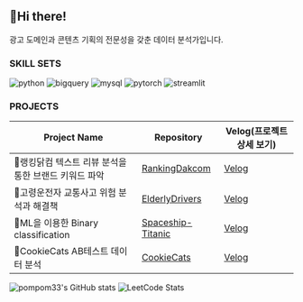 ## 👋Hi there!
광고 도메인과 콘텐츠 기획의 전문성을 갖춘 데이터 분석가입니다.

### SKILL SETS
![python](https://img.shields.io/badge/Python-3776AB.svg?&style=for-the-badge&logo=Python&logoColor=ECD53F)
![bigquery](https://img.shields.io/badge/googlebigquery-669DF6.svg?&style=for-the-badge&logo=googlebigquery&logoColor=FFFFFF)
![mysql](https://img.shields.io/badge/mysql-4479A1.svg?&style=for-the-badge&logo=mysql&logoColor=FFFFFF)
![pytorch](https://img.shields.io/badge/Pytorch-EE4C2C.svg?&style=for-the-badge&logo=Pytorch&logoColor=FFFFFF)
![streamlit](https://img.shields.io/badge/streamlit-FF4B4B.svg?&style=for-the-badge&logo=streamlit&logoColor=FFFFFF)


### PROJECTS
|Project Name|Repository|Velog(프로젝트 상세 보기)|
|------|----|---|
|🍗랭킹닭컴 텍스트 리뷰 분석을 통한 브랜드 키워드 파악| [RankingDakcom](https://github.com/pompom33/RankingDakcom)|[Velog](https://velog.io/@pompom_33/%EB%9E%AD%ED%82%B9%EB%8B%AD%EC%BB%B4-%EC%A0%9C%ED%92%88-%EB%A6%AC%EB%B7%B0-%EB%B6%84%EC%84%9D)|
|🚕고령운전자 교통사고 위험 분석과 해결책|[ElderlyDrivers](https://github.com/pompom33/ElderlyDrivers)|[Velog](https://velog.io/@pompom_33/%EA%B3%A0%EB%A0%B9%EC%9A%B4%EC%A0%84%EC%9E%90-%EA%B5%90%ED%86%B5%EC%82%AC%EA%B3%A0-%EC%9B%90%EC%9D%B8-%EB%B6%84%EC%84%9D%EA%B3%BC-%ED%95%B4%EA%B2%B0%EC%B1%85)|
|🚀ML을 이용한 Binary classification|[Spaceship-Titanic](https://github.com/pompom33/Spaceship-Titanic)|[Velog](https://velog.io/@pompom_33/Spaceship-Titanic-Kaggle-%EA%B2%BD%EC%A7%84%EB%8C%80%ED%9A%8C)|
|🍪CookieCats AB테스트 데이터 분석|[CookieCats](https://github.com/pompom33/CookieCats)|[Velog](https://velog.io/@pompom_33/Cookie-Cats-AB-%ED%85%8C%EC%8A%A4%ED%8A%B8-%EA%B2%B0%EA%B3%BC-%EB%8D%B0%EC%9D%B4%ED%84%B0-%EB%B6%84%EC%84%9D)

![pompom33's GitHub stats](https://github-readme-stats.vercel.app/api?username=pompom33&theme=dracula_icons=true)
![LeetCode Stats](https://leetcard.jacoblin.cool/YUNA_030?theme=wtf&font=Khula)
